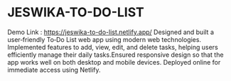# JESWIKA-TO-DO-LIST
Demo Link : https://jeswika-to-do-list.netlify.app/
Designed and built a user‑friendly To‑Do List web app using modern web technologies.  Implemented features to add, view, edit, and delete tasks, helping users efficiently manage their daily tasks.Ensured responsive design so that the app works well on both desktop and mobile devices.  Deployed online for immediate access using Netlify.
